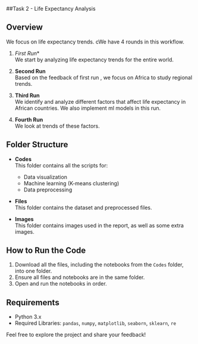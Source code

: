 ##Task 2 - Life Expectancy Analysis

## Overview
We focus on life expectancy trends. cWe have 4 rounds in this workflow. 

1. *First Run**  
   We start by analyzing life expectancy trends for the entire world.

2. **Second Run**  
   Based on the feedback of first run , we focus on Africa to study regional trends.

3. **Third Run**  
   We identify and analyze different factors that affect life expectancy in African countries. We also implement ml models in this run.

4. **Fourth Run**  
   We look at trends of these factors.

## Folder Structure
- **Codes**  
  This folder contains all the scripts for:
  - Data visualization
  - Machine learning (K-means clustering)
  - Data preprocessing

- **Files**  
  This folder contains the dataset and preprocessed files.

- **Images**  
  This folder contains images used in the report, as well as some extra images.

## How to Run the Code
1. Download all the files, including the notebooks from the `Codes` folder, into one folder.  
2. Ensure all files and notebooks are in the same folder.  
3. Open and run the notebooks in order.

## Requirements
- Python 3.x
- Required Libraries: `pandas`, `numpy`, `matplotlib`, `seaborn`, `sklearn`, `re`

Feel free to explore the project and share your feedback!
